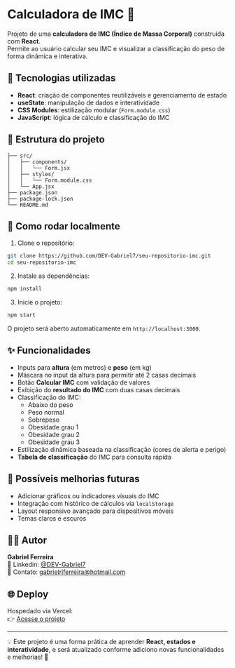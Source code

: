 # Calculadora de IMC 🧮

Projeto de uma **calculadora de IMC (Índice de Massa Corporal)** construída com **React**.  
Permite ao usuário calcular seu IMC e visualizar a classificação do peso de forma dinâmica e interativa.

## 🔧 Tecnologias utilizadas
- **React**: criação de componentes reutilizáveis e gerenciamento de estado  
- **useState**: manipulação de dados e interatividade  
- **CSS Modules**: estilização modular (`Form.module.css`)  
- **JavaScript**: lógica de cálculo e classificação do IMC  

## 📁 Estrutura do projeto

```
├── src/
│   ├── components/
│   │   └── Form.jsx
│   ├── styles/
│   │   └── Form.module.css
│   └── App.jsx
├── package.json
├── package-lock.json
└── README.md
```

## 🚀 Como rodar localmente

1. Clone o repositório:  
```bash
git clone https://github.com/DEV-Gabriel7/seu-repositorio-imc.git
cd seu-repositorio-imc
```

2. Instale as dependências:  
```bash
npm install
```

3. Inicie o projeto:  
```bash
npm start
```

O projeto será aberto automaticamente em `http://localhost:3000`.

## ✨ Funcionalidades

- Inputs para **altura** (em metros) e **peso** (em kg)  
- Máscara no input da altura para permitir até 2 casas decimais  
- Botão **Calcular IMC** com validação de valores  
- Exibição do **resultado do IMC** com duas casas decimais  
- Classificação do IMC:
  - Abaixo do peso  
  - Peso normal  
  - Sobrepeso  
  - Obesidade grau 1  
  - Obesidade grau 2  
  - Obesidade grau 3  
- Estilização dinâmica baseada na classificação (cores de alerta e perigo)  
- **Tabela de classificação** do IMC para consulta rápida

## 🔮 Possíveis melhorias futuras

- Adicionar gráficos ou indicadores visuais do IMC  
- Integração com histórico de cálculos via `localStorage`  
- Layout responsivo avançado para dispositivos móveis  
- Temas claros e escuros

## 👨‍💻 Autor

**Gabriel Ferreira**  
🔗 Linkedin: [@DEV-Gabriel7](https://www.linkedin.com/in/dev-gabriel7/)  
📧 Contato: gabrielriferreira@hotmail.com

## 🌐 Deploy

Hospedado via Vercel:  
👉 [Acesse o projeto](https://calculadora-indice-massa-corporal.vercel.app//)

---

💡 Este projeto é uma forma prática de aprender **React, estados e interatividade**, e será atualizado conforme adiciono novas funcionalidades e melhorias! 🚀

